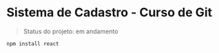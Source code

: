 <h1>Sistema de Cadastro - Curso de Git</h1>

> Status do projeto: em andamento

```
npm install react
```
